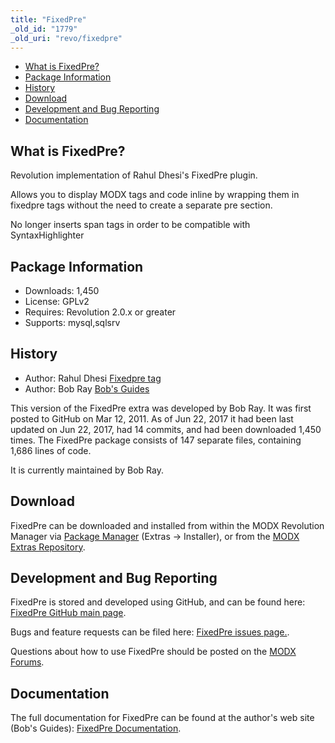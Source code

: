 ```yaml
---
title: "FixedPre"
_old_id: "1779"
_old_uri: "revo/fixedpre"
---
```


- [What is FixedPre?](#FixedPre-WhatisFixedPre)
- [Package Information](#FixedPre-Information)
- [History](#FixedPre-History)
- [Download](#FixedPre-Download)
- [Development and Bug Reporting](#FixedPre-DevelopmentandBugReporting)
- [Documentation](#FixedPre-Documentation)
 
What is FixedPre?
-----------------

 Revolution implementation of Rahul Dhesi's FixedPre plugin.

 Allows you to display MODX tags and code inline by wrapping them in fixedpre tags without the need to create a separate pre section.

 No longer inserts span tags in order to be compatible with SyntaxHighlighter

Package Information
-------------------

- Downloads: 1,450
- License: GPLv2
- Requires: Revolution 2.0.x or greater
- Supports: mysql,sqlsrv

History
-------

- Author: Rahul Dhesi [Fixedpre tag](http://rahul.rahul.net/modx-hints/fixedpre-tag.html)
- Author: Bob Ray [Bob's Guides](https://bobsguides.com)

 This version of the FixedPre extra was developed by Bob Ray. It was first posted to GitHub on Mar 12, 2011. As of Jun 22, 2017 it had been last updated on Jun 22, 2017, had 14 commits, and had been downloaded 1,450 times. The FixedPre package consists of 147 separate files, containing 1,686 lines of code.

 It is currently maintained by Bob Ray.

Download
--------

 FixedPre can be downloaded and installed from within the MODX Revolution Manager via [Package Manager](/revolution/2.x/developing-in-modx/advanced-development/package-management "Package Manager") (Extras -> Installer), or from the [MODX Extras Repository](https://modx.com/extras/package/fixedpre).

Development and Bug Reporting 
------------------------------

 FixedPre is stored and developed using GitHub, and can be found here: [FixedPre GitHub main page](https://github.com/BobRay/FixedPre).

 Bugs and feature requests can be filed here: [FixedPre issues page.](https://github.com/BobRay/FixedPre/issues).

 Questions about how to use FixedPre should be posted on the [MODX Forums](https://forums.modx.com).

Documentation
-------------

 The full documentation for FixedPre can be found at the author's web site (Bob's Guides): [FixedPre Documentation](https://bobsguides.com/fixedpre-tutorial.html).

 